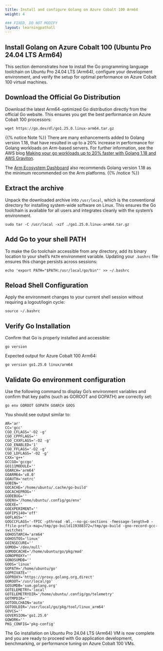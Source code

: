 ```yaml
---
title: Install and configure Golang on Azure Cobalt 100 Arm64
weight: 4

### FIXED, DO NOT MODIFY
layout: learningpathall
---
```


## Install Golang on Azure Cobalt 100 (Ubuntu Pro 24.04 LTS Arm64)

This section demonstrates how to install the Go programming language toolchain on Ubuntu Pro 24.04 LTS (Arm64), configure your development environment, and verify the setup for optimal performance on Azure Cobalt 100 virtual machines.

## Download the Official Go Distribution

Download the latest Arm64-optimized Go distribution directly from the official Go website. This ensures you get the best performance on Azure Cobalt 100 processors:

```console
wget https://go.dev/dl/go1.25.0.linux-arm64.tar.gz
```

{{% notice Note %}}
There are many enhancements added to Golang version 1.18, that have resulted in up to a 20% increase in performance for Golang workloads on Arm-based servers. For further information, see the AWS blog [Making your go workloads up to 20% faster with Golang 1.18 and AWS Graviton](https://aws.amazon.com/blogs/compute/making-your-go-workloads-up-to-20-faster-with-go-1-18-and-aws-graviton/).

The [Arm Ecosystem Dashboard](https://developer.arm.com/ecosystem-dashboard/) also recommends Golang version 1.18 as the minimum recommended on the Arm platforms.
{{% /notice %}}

## Extract the archive 

Unpack the downloaded archive into `/usr/local`, which is the conventional directory for installing system-wide software on Linux. This ensures the Go toolchain is available for all users and integrates cleanly with the system’s environment.

```console
sudo tar -C /usr/local -xzf ./go1.25.0.linux-arm64.tar.gz
```

## Add Go to your shell PATH

To make the Go toolchain accessible from any directory, add its binary location to your shell’s `PATH` environment variable. Updating your `.bashrc` file ensures this change persists across sessions:

```console
echo 'export PATH="$PATH:/usr/local/go/bin"' >> ~/.bashrc
```

## Reload Shell Configuration

Apply the environment changes to your current shell session without requiring a logout/login cycle:

```console
source ~/.bashrc
```

## Verify Go Installation

Confirm that Go is properly installed and accessible:

```console
go version
```

Expected output for Azure Cobalt 100 Arm64:
```output
go version go1.25.0 linux/arm64
```

## Validate Go environment configuration


Use the following command to display Go’s environment variables and confirm that key paths (such as GOROOT and GOPATH) are correctly set:


```console
go env GOROOT GOPATH GOARCH GOOS
```

You should see output similar to: 

```output
AR='ar'
CC='gcc'
CGO_CFLAGS='-O2 -g'
CGO_CPPFLAGS=''
CGO_CXXFLAGS='-O2 -g'
CGO_ENABLED='1'
CGO_FFLAGS='-O2 -g'
CGO_LDFLAGS='-O2 -g'
CXX='g++'
GCCGO='gccgo'
GO111MODULE=''
GOARCH='arm64'
GOARM64='v8.0'
GOAUTH='netrc'
GOBIN=''
GOCACHE='/home/ubuntu/.cache/go-build'
GOCACHEPROG=''
GODEBUG=''
GOENV='/home/ubuntu/.config/go/env'
GOEXE=''
GOEXPERIMENT=''
GOFIPS140='off'
GOFLAGS=''
GOGCCFLAGS='-fPIC -pthread -Wl,--no-gc-sections -fmessage-length=0 -ffile-prefix-map=/tmp/go-build119388372=/tmp/go-build -gno-record-gcc-switches'
GOHOSTARCH='arm64'
GOHOSTOS='linux'
GOINSECURE=''
GOMOD='/dev/null'
GOMODCACHE='/home/ubuntu/go/pkg/mod'
GONOPROXY=''
GONOSUMDB=''
GOOS='linux'
GOPATH='/home/ubuntu/go'
GOPRIVATE=''
GOPROXY='https://proxy.golang.org,direct'
GOROOT='/usr/local/go'
GOSUMDB='sum.golang.org'
GOTELEMETRY='local'
GOTELEMETRYDIR='/home/ubuntu/.config/go/telemetry'
GOTMPDIR=''
GOTOOLCHAIN='auto'
GOTOOLDIR='/usr/local/go/pkg/tool/linux_arm64'
GOVCS=''
GOVERSION='go1.25.0'
GOWORK=''
PKG_CONFIG='pkg-config'
```
The Go installation on Ubuntu Pro 24.04 LTS (Arm64) VM is now complete and you are ready to proceed with Go application development, benchmarking, or performance tuning on Azure Cobalt 100 VMs.
